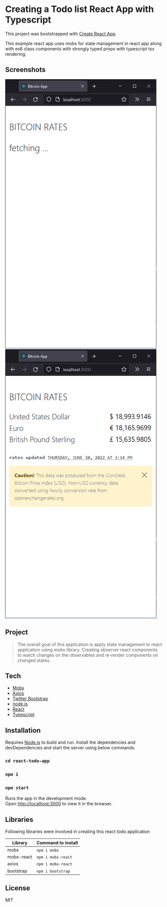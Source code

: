 # Creating a Todo list React App with Typescript

This project was bootstrapped with [Create React App](https://github.com/facebook/create-react-app).

This example react app uses mobx for state management in react app along with es6 class components with strongly typed props with typescript tsx rendering.

## Screenshots

![Responsive](https://raw.githubusercontent.com/Quantron7t/react-mobx-app/main/public/screenshots/screenshot_fetch.png)
![Responsive](https://raw.githubusercontent.com/Quantron7t/react-mobx-app/main/public/screenshots/screenshot_details.png)

## Project

> The overall goal of this application is apply state management
> to react application using mobx library.
> Creating observer react components to watch changes on the observables
> and re-render components on changed states.

## Tech

- [Mobx]
- [Axios]
- [Twitter Bootstrap] 
- [node.js]
- [React] 
- [Typescript] 

## Installation

Requires [Node.js](https://nodejs.org/en/) to build and run.
Install the dependencies and devDependencies and start the server using below commands.

### `cd react-todo-app`
### `npm i`
### `npm start`

Runs the app in the development mode.\
Open [http://localhost:3000](http://localhost:3000) to view it in the browser.

## Libraries
Following libraries were involved in creating this react todo application

| Library | Command to install |
| ------ | ------ |
| mobx | `npm i mobx` |
| mobx-react | `npm i mobx-react` |
| axios | `npm i mobx-react` |
| bootstrap | `npm i bootstrap` |

## License

MIT
   
   [Mobx]: <https://mobx.js.org/react-integration.html>
   [Axios]: <https://axios-http.com/>
   [React]: <https://reactjs.org/docs/getting-started.html>
   [node.js]: <https://nodejs.dev/learn>
   [Typescript]: <https://www.typescriptlang.org/>
   [Twitter Bootstrap]: <https://getbootstrap.com/docs/5.1/getting-started/introduction/>
